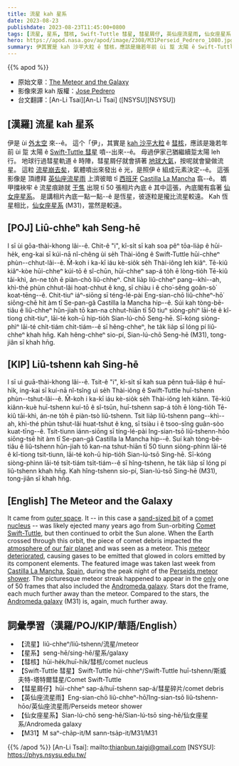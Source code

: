 ```yaml
---
title: 流星 kah 星系
date: 2023-08-23
publishdate: 2023-08-23T11:45:00+0800
tags: [流星, 星系, 彗核, Swift-Tuttle 彗星, 彗星屑仔, 英仙座流星雨, 仙女座星系, M31]
hero: https://apod.nasa.gov/apod/image/2308/M31Perseid_Pedrero_1080.jpg
summary: 伊其實是 kah 沙平大粒 ê 彗核，應該是幾若年前 ùi 踅 太陽 ê Swift-Tuttle 彗星 噴--出來--ê。
---
```


{{% apod %}}

- 原始文章：[The Meteor and the Galaxy](https://apod.nasa.gov/apod/ap230823.html)
- 影像來源 kah 版權：[Jose Pedrero](https://www.instagram.com/josepedrero.jpart/)
- 台文翻譯：[An-Li Tsai][An-Li Tsai] ([NSYSU][NSYSU])

## [漢羅] 流星 kah 星系
伊是 ùi [外太空][outer space] 來--ê。
這个「伊」，其實是 [kah 沙平大粒][sand-sized bit] ê [彗核][comet nucleus]，應該是幾若年前 ùi 踅 太陽 ê [Swift-Tuttle 彗星][Comet Swift-Tuttle] 噴--出來--ê。
毋過伊家己猶繼續踅太陽 leh 行。
地球行過彗星軌道 ê 時陣，彗星屑仔就會挵著 [地球大氣][atmosphere of our fair planet]，按呢就會變做流星。
這粒 [流星崩去矣][meteor deteriorated]，氣體噴出來發出 ê 光，是照伊 ê 組成元素決定--ê。
這張影像是 頂禮拜 [英仙座流星雨][Perseids meteor shower] 上濟彼暗 tī [西班牙][Spain] [Castilla La Mancha][Castilla La Mancha] 翕--ê。 
媠甲擋袂牢 ê 流星痕跡就 [干焦][only] 出現 tī 50 張相片內底 ê 其中這張，內底閣有翕著 [仙女座星系][Andromeda galaxy]。
是講相片內底一點一點--ê 是恆星，彼逐粒是攏比流星較遠。
Kah 恆星相比，[仙女座星系][Andromeda galaxy] (M31)，當然是較遠。

## [POJ] Liû-chheⁿ kah Seng-hē
I sī ùi gōa-thài-khong lâi--ê.
Chit-ê "i", kî-si̍t sī kah soa pêⁿ tōa-lia̍p ê hūi-he̍k, eng-kai sī kúi-nā nî-chêng ùi se̍h Thài-iông ê Swift-Tuttle hūi-chheⁿ phùn--chhut-lâi--ê.
M̄-koh i ka-kī iáu kè-sio̍k se̍h Thài-iông leh kiâⁿ.
Tē-kiû kiâⁿ-kòe hūi-chheⁿ kúi-tō ê sî-chūn, hūi-chheⁿ sap-á to̍h ē lòng-tio̍h Tē-kiû tāi-khì, án-ne to̍h ē piàn-chò liû-chheⁿ.
Chit lia̍p liû-chheⁿ pang--khì--ah, khì-thé phùn chhut-lâi hoat-chhut ê kng, sī chiàu i ê cho͘-sêng goân-sò͘ koat-tēng--ê.
Chit-tiuⁿ iáⁿ-siōng sī téng-lé-pài Eng-sian-chō liû-chheⁿ-hō͘ siōng-chē hit àm tī Se-pan-gâ Castilla la Mancha hip--ê.
Súi kah tòng-bē-tiâu ê liû-chheⁿ hûn-jiah tō kan-na chhut-hiān tī 50 tiuⁿ siòng-phìⁿ lāi-té ê kî-tiong chit-tiuⁿ, lāi-té koh-ū hip-tio̍h Sian-lú-chō Seng-hē.
Sī-kóng siòng-phìⁿ lāi-té chi̍t-tiám chi̍t-tiám--ê sī hêng-chheⁿ, he ta̍k lia̍p sī lóng pí liû-chheⁿ khah hn̄g.
Kah hêng-chheⁿ sio-pí, Sian-lú-chō Seng-hē (M31), tong-jiân sī khah hn̄g.

## [KIP] Liû-tshenn kah Sing-hē
I sī uì guā-thài-khong lâi--ê.
Tsit-ê "i", kî-si̍t sī kah sua pênn tuā-lia̍p ê huī-hi̍k, ing-kai sī kuí-nā nî-tsîng uì se̍h Thài-iông ê Swift-Tuttle huī-tshenn phùn--tshut-lâi--ê.
M̄-koh i ka-kī iáu kè-sio̍k se̍h Thài-iông leh kiânn.
Tē-kiû kiânn-kuè huī-tshenn kuí-tō ê sî-tsūn, huī-tshenn sap-á to̍h ē lòng-tio̍h Tē-kiû tāi-khì, án-ne to̍h ē piàn-tsò liû-tshenn.
Tsit lia̍p liû-tshenn pang--khì--ah, khì-thé phùn tshut-lâi huat-tshut ê kng, sī tsiàu i ê tsoo-sîng guân-sòo kuat-tīng--ê.
Tsit-tiunn iánn-siōng sī tíng-lé-pài Ing-sian-tsō liû-tshenn-hōo siōng-tsē hit àm tī Se-pan-gâ Castilla la Mancha hip--ê.
Suí kah tòng-bē-tiâu ê liû-tshenn hûn-jiah tō kan-na tshut-hiān tī 50 tiunn siòng-phìnn lāi-té ê kî-tiong tsit-tiunn, lāi-té koh-ū hip-tio̍h Sian-lú-tsō Sing-hē.
Sī-kóng siòng-phìnn lāi-té tsi̍t-tiám tsi̍t-tiám--ê sī hîng-tshenn, he ta̍k lia̍p sī lóng pí liû-tshenn khah hn̄g.
Kah hîng-tshenn sio-pí, Sian-lú-tsō Sing-hē (M31), tong-jiân sī khah hn̄g.

## [English] The Meteor and the Galaxy
It came from [outer space][outer space].
It -- in this case a [sand-sized bit][sand-sized bit] of a [comet nucleus][comet nucleus] -- was likely ejected many years ago from Sun-orbiting [Comet Swift-Tuttle][Comet Swift-Tuttle], but then continued to orbit the Sun alone.
When the Earth crossed through this orbit, the piece of comet debris impacted the [atmosphere of our fair planet][atmosphere of our fair planet] and was seen as a meteor.
This [meteor deteriorated][meteor deteriorated], causing gases to be emitted that glowed in colors emitted by its component elements.
The featured image was taken last week from [Castilla La Mancha][Castilla La Mancha], [Spain][Spain], during the peak night of the [Perseids meteor shower][Perseids meteor shower].
The picturesque meteor streak happened to appear in the [only][only] one of 50 frames that also included the [Andromeda galaxy][Andromeda galaxy].
Stars dot the frame, each much further away than the meteor.
Compared to the stars, the [Andromeda galaxy][Andromeda galaxy] (M31) is, again, much further away.

## 詞彙學習（漢羅/POJ/KIP/華語/English）
- 【流星】liû-chheⁿ/liû-tshenn/流星/meteor
- 【星系】seng-hē/sing-hē/星系/galaxy
- 【彗核】hūi-he̍k/huī-hi̍k/彗核/comet nucleus
- 【Swift-Tuttle 彗星】Swift-Tuttle hūi-chheⁿ/Swift-Tuttle huī-tshenn/斯威夫特-塔特爾彗星/Comet Swift-Tuttle
- 【彗星屑仔】hūi-chheⁿ sap-á/huī-tshenn sap-á/彗星碎片/comet debris
- 【英仙座流星雨】Eng-sian-chō liû-chheⁿ-hō͘/Ing-sian-tsō liû-tshenn-hōo/英仙座流星雨/Perseids meteor shower
- 【仙女座星系】Sian-lú-chō seng-hē/Sian-lú-tsō sing-hē/仙女座星系/Andromeda galaxy
- 【M31】M saⁿ-cha̍p-it/M sann-tsa̍p-it/M31/M31

{{% /apod %}}
[An-Li Tsai]: mailto:thianbun.taigi@gmail.com
[NSYSU]: https://phys.nsysu.edu.tw/

[copyright]: https://apod.nasa.gov/apod/fap/lib/about_apod.html#srapply
[License]: https://creativecommons.org/licenses/by/2.0/

[outer space]:https://en.wikipedia.org/wiki/It_Came_from_Outer_Space
[sand-sized bit]:https://apod.nasa.gov/apod/ap011117.html
[comet nucleus]:https://apod.nasa.gov/apod/ap200315.html
[Comet Swift-Tuttle]:https://solarsystem.nasa.gov/asteroids-comets-and-meteors/comets/109p-swift-tuttle/in-depth/
[atmosphere of our fair planet]:https://spaceplace.nasa.gov/atmosphere/en/
[meteor deteriorated]:https://apod.nasa.gov/apod/ap230724.html
[Castilla La Mancha]:https://youtu.be/MeEYLreMbpw
[Spain]:https://en.wikipedia.org/wiki/Spain
[Perseids meteor shower]:https://apod.nasa.gov/apod/ap230809.html
[only]:https://media.istockphoto.com/id/1240888678/photo/the-surprised-cat-the-amazement-of-the-cat-open-your-mouth-in-surprise-an-extreme-degree-of.webp?b=1&s=170667a&w=0&k=20&c=DREvaissymPAAG3WlYALFfuNTm8WrmPhcjLdejOsaQs=
[Andromeda galaxy]:https://apod.nasa.gov/apod/ap191014.html
[Andromeda galaxy]:https://apod.nasa.gov/apod/ap230322.html
